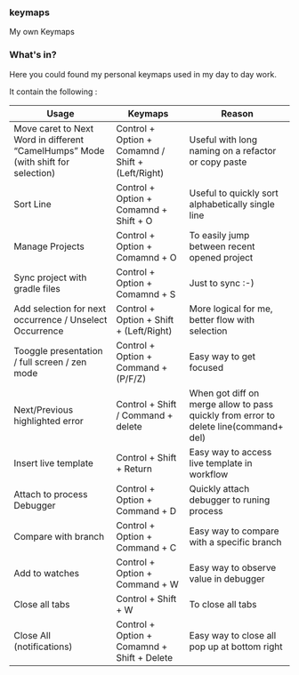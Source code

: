 ### keymaps

My own Keymaps

### What's in?

Here you could found my personal keymaps used in my day to day work.

It contain the following :

| Usage | Keymaps | Reason |
| ------ | ------ | ------ |
| Move caret to Next Word in different “CamelHumps” Mode (with shift for selection) | Control + Option + Comamnd / Shift + (Left/Right) | Useful with long naming on a refactor or copy paste |
| Sort Line | Control + Option + Comamnd + Shift + O | Useful to quickly sort alphabetically single line |
| Manage Projects | Control + Option + Comamnd + O | To easily jump between recent opened project |
| Sync project with gradle files | Control + Option + Comamnd + S | Just to sync :-) |
| Add selection for next occurrence / Unselect Occurrence | Control + Option + Shift + (Left/Right) | More logical for me, better flow with selection |
| Tooggle presentation / full screen / zen mode | Control + Option + Command + (P/F/Z) | Easy way to get focused |
| Next/Previous highlighted error | Control + Shift / Command + delete | When got diff on merge allow to pass quickly from error to delete line(command+ del) |
| Insert live template | Control + Shift + Return | Easy way to access live template in workflow |
| Attach to process Debugger | Control + Option + Command + D | Quickly attach debugger to runing process |
| Compare with branch | Control + Option + Command + C | Easy way to compare with a specific branch |
| Add to watches | Control + Option + Command + W | Easy way to observe value in debugger |
| Close all tabs | Control + Shift + W | To close all tabs |
| Close All (notifications) | Control + Option + Comamnd + Shift + Delete | Easy way to close all pop up at bottom right |
